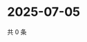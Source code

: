 # 2025-07-05

共 0 条

<!-- BEGIN ZHIHUQUESTIONS -->
<!-- 最后更新时间 Sat Jul 05 2025 12:16:34 GMT+0800 (China Standard Time) -->

<!-- END ZHIHUQUESTIONS -->
